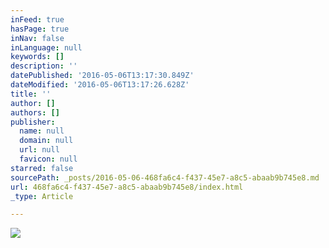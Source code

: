 ```yaml
---
inFeed: true
hasPage: true
inNav: false
inLanguage: null
keywords: []
description: ''
datePublished: '2016-05-06T13:17:30.849Z'
dateModified: '2016-05-06T13:17:26.628Z'
title: ''
author: []
authors: []
publisher:
  name: null
  domain: null
  url: null
  favicon: null
starred: false
sourcePath: _posts/2016-05-06-468fa6c4-f437-45e7-a8c5-abaab9b745e8.md
url: 468fa6c4-f437-45e7-a8c5-abaab9b745e8/index.html
_type: Article

---
```

![](https://the-grid-user-content.s3-us-west-2.amazonaws.com/b31c7f3d-6f85-4f7c-9491-9a18722751cd.jpg)